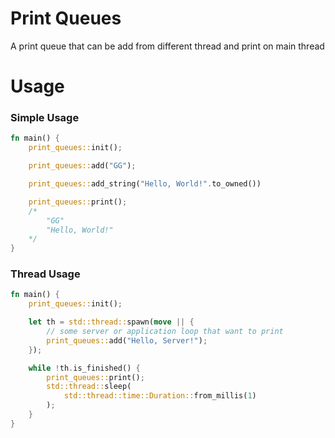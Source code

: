 # Print Queues
A print queue that can be add from different thread and print on main thread

# Usage

### Simple Usage
```rust
fn main() {
    print_queues::init();

    print_queues::add("GG");

    print_queues::add_string("Hello, World!".to_owned())

    print_queues::print();
    /*
        "GG"
        "Hello, World!"
    */
}
```

### Thread Usage
```rust
fn main() {
    print_queues::init();

    let th = std::thread::spawn(move || {
        // some server or application loop that want to print
        print_queues::add("Hello, Server!");
    });

    while !th.is_finished() {
        print_queues::print();
        std::thread::sleep(
            std::thread::time::Duration::from_millis(1)
        );
    }
}
```